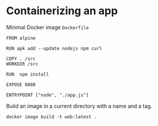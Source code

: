 # Containerizing an app

Minimal Docker image `Dockerfile`

    FROM alpine
    
    RUN apk add --update nodejs npm curl
    
    COPY . /src
    WORKDIR /src
    
    RUN  npm install

    EXPOSE 8080

    ENTRYPOINT ["node", "./app.js"]

Build an image in a current directory with a name and a tag.

    docker image build -t web:latest .

